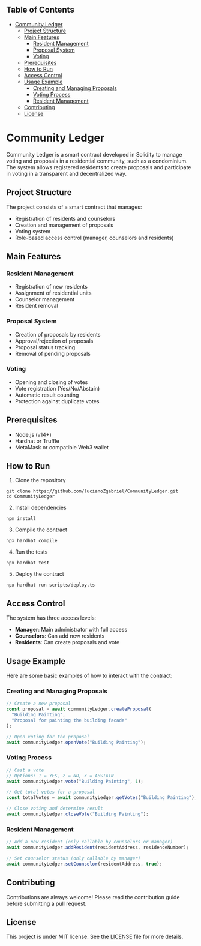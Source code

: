 ## Table of Contents

- [Community Ledger](#community-ledger)
  - [Project Structure](#project-structure)
  - [Main Features](#main-features)
    - [Resident Management](#resident-management)
    - [Proposal System](#proposal-system)
    - [Voting](#voting)
  - [Prerequisites](#prerequisites)
  - [How to Run](#how-to-run)
  - [Access Control](#access-control)
  - [Usage Example](#usage-example)
    - [Creating and Managing Proposals](#creating-and-managing-proposals)
    - [Voting Process](#voting-process)
    - [Resident Management](#resident-management-1)
  - [Contributing](#contributing)
  - [License](#license)

# Community Ledger

Community Ledger is a smart contract developed in Solidity to manage voting and proposals in a residential community, such as a condominium. The system allows registered residents to create proposals and participate in voting in a transparent and decentralized way.

## Project Structure

The project consists of a smart contract that manages:

- Registration of residents and counselors
- Creation and management of proposals
- Voting system
- Role-based access control (manager, counselors and residents)

## Main Features

### Resident Management

- Registration of new residents
- Assignment of residential units
- Counselor management
- Resident removal

### Proposal System

- Creation of proposals by residents
- Approval/rejection of proposals
- Proposal status tracking
- Removal of pending proposals

### Voting

- Opening and closing of votes
- Vote registration (Yes/No/Abstain)
- Automatic result counting
- Protection against duplicate votes

## Prerequisites

- Node.js (v14+)
- Hardhat or Truffle
- MetaMask or compatible Web3 wallet

## How to Run

1. Clone the repository

```
git clone https://github.com/lucianoZgabriel/CommunityLedger.git
cd CommunityLedger
```

2. Install dependencies

```
npm install
```

3. Compile the contract

```
npx hardhat compile
```

4. Run the tests

```
npx hardhat test
```

5. Deploy the contract

```
npx hardhat run scripts/deploy.ts
```

## Access Control

The system has three access levels:

- **Manager**: Main administrator with full access
- **Counselors**: Can add new residents
- **Residents**: Can create proposals and vote

## Usage Example

Here are some basic examples of how to interact with the contract:

### Creating and Managing Proposals

```javascript
// Create a new proposal
const proposal = await communityLedger.createProposal(
  "Building Painting",
  "Proposal for painting the building facade"
);

// Open voting for the proposal
await communityLedger.openVote("Building Painting");
```

### Voting Process

```javascript
// Cast a vote
// Options: 1 = YES, 2 = NO, 3 = ABSTAIN
await communityLedger.vote("Building Painting", 1);

// Get total votes for a proposal
const totalVotes = await communityLedger.getVotes("Building Painting");

// Close voting and determine result
await communityLedger.closeVote("Building Painting");
```

### Resident Management

```javascript
// Add a new resident (only callable by counselors or manager)
await communityLedger.addResident(residentAddress, residenceNumber);

// Set counselor status (only callable by manager)
await communityLedger.setCounselor(residentAddress, true);
```

## Contributing

Contributions are always welcome! Please read the contribution guide before submitting a pull request.

## License

This project is under MIT license. See the [LICENSE](LICENSE) file for more details.
